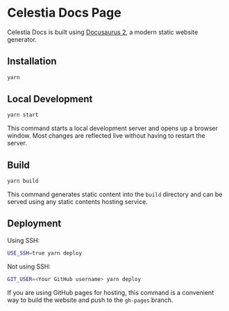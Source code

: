 # Celestia Docs Page

Celestia Docs is built using [Docusaurus 2](https://docusaurus.io/), a modern static website generator.

## Installation

```sh
yarn
```

## Local Development

```sh
yarn start
```

This command starts a local development server and opens up a browser window. Most changes are reflected live without having to restart the server.

## Build

```sh
yarn build
```

This command generates static content into the `build` directory and can be served using any static contents hosting service.

## Deployment

Using SSH:

```sh
USE_SSH=true yarn deploy
```

Not using SSH:

```sh
GIT_USER=<Your GitHub username> yarn deploy
```

If you are using GitHub pages for hosting, this command is a convenient way to build the website and push to the `gh-pages` branch.
